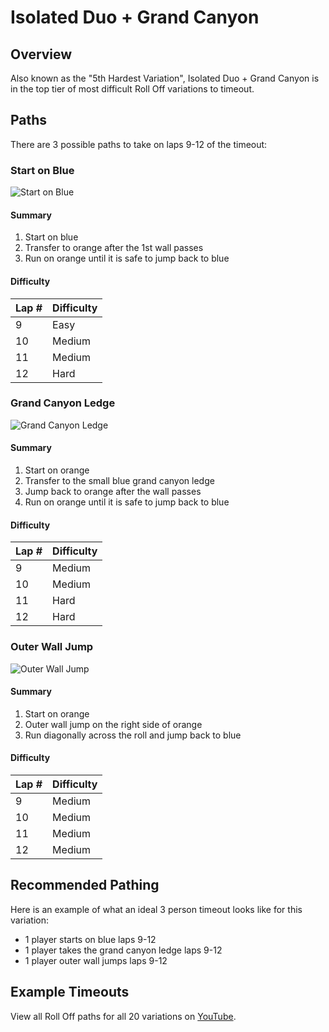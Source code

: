 # Isolated Duo + Grand Canyon

## Overview

Also known as the "5th Hardest Variation", Isolated Duo + Grand Canyon is in the top tier of most difficult Roll Off variations to timeout.

## Paths

There are 3 possible paths to take on laps 9-12 of the timeout:

### Start on Blue

![Start on Blue](../images/variations/idgc1.gif)

#### Summary

1. Start on blue
2. Transfer to orange after the 1st wall passes
3. Run on orange until it is safe to jump back to blue

#### Difficulty

| Lap # | Difficulty |
| ----- | ---------- |
| 9     | Easy       |
| 10    | Medium     |
| 11    | Medium     |
| 12    | Hard       |

### Grand Canyon Ledge

![Grand Canyon Ledge](../images/variations/idgc2.gif)

#### Summary

1. Start on orange
2. Transfer to the small blue grand canyon ledge
3. Jump back to orange after the wall passes
4. Run on orange until it is safe to jump back to blue

#### Difficulty

| Lap # | Difficulty |
| ----- | ---------- |
| 9     | Medium     |
| 10    | Medium     |
| 11    | Hard       |
| 12    | Hard       |

### Outer Wall Jump

![Outer Wall Jump](../images/variations/idgc3.gif)

#### Summary

1. Start on orange
2. Outer wall jump on the right side of orange
3. Run diagonally across the roll and jump back to blue

#### Difficulty

| Lap # | Difficulty |
| ----- | ---------- |
| 9     | Medium     |
| 10    | Medium     |
| 11    | Medium     |
| 12    | Medium     |

## Recommended Pathing

Here is an example of what an ideal 3 person timeout looks like for this variation:

* 1 player starts on blue laps 9-12
* 1 player takes the grand canyon ledge laps 9-12
* 1 player outer wall jumps laps 9-12

## Example Timeouts

View all Roll Off paths for all 20 variations on [YouTube](https://www.youtube.com/playlist?list=PLG_QNSp9ZgJLWYSNl4vY26VJCZeOQHO1F).
